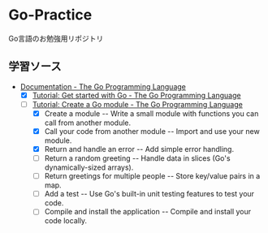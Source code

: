 # Go-Practice

Go言語のお勉強用リポジトリ

## 学習ソース

- [Documentation - The Go Programming Language](https://go.dev/doc/)
    - [x] [Tutorial: Get started with Go - The Go Programming Language](https://go.dev/doc/tutorial/getting-started)
    - [ ] [Tutorial: Create a Go module - The Go Programming Language](https://go.dev/doc/tutorial/create-module)
        - [x] Create a module -- Write a small module with functions you can call from another module.
        - [x] Call your code from another module -- Import and use your new module.
        - [x] Return and handle an error -- Add simple error handling.
        - [ ] Return a random greeting -- Handle data in slices (Go's dynamically-sized arrays).
        - [ ] Return greetings for multiple people -- Store key/value pairs in a map.
        - [ ] Add a test -- Use Go's built-in unit testing features to test your code.
        - [ ] Compile and install the application -- Compile and install your code locally.
